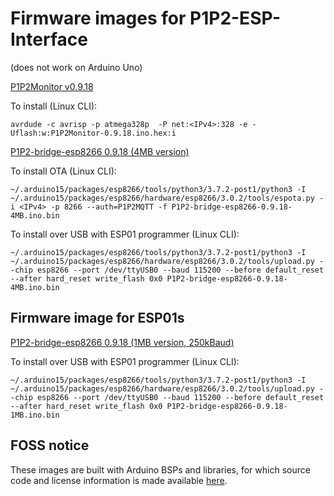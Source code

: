 # Firmware images for P1P2-ESP-Interface

(does not work on Arduino Uno)

[P1P2Monitor v0.9.18](P1P2Monitor-v0.9.18.ino.hex)

To install (Linux CLI):

```
avrdude -c avrisp -p atmega328p  -P net:<IPv4>:328 -e -Uflash:w:P1P2Monitor-0.9.18.ino.hex:i
```

[P1P2-bridge-esp8266 0.9.18 (4MB version)](P1P2-bridge-esp8266-0.9.18-4MB.ino.bin)

To install OTA (Linux CLI):

```
~/.arduino15/packages/esp8266/tools/python3/3.7.2-post1/python3 -I ~/.arduino15/packages/esp8266/hardware/esp8266/3.0.2/tools/espota.py -i <IPv4> -p 8266 --auth=P1P2MQTT -f P1P2-bridge-esp8266-0.9.18-4MB.ino.bin
```

To install over USB with ESP01 programmer (Linux CLI):

```
~/.arduino15/packages/esp8266/tools/python3/3.7.2-post1/python3 -I ~/.arduino15/packages/esp8266/hardware/esp8266/3.0.2/tools/upload.py --chip esp8266 --port /dev/ttyUSB0 --baud 115200 --before default_reset --after hard_reset write_flash 0x0 P1P2-bridge-esp8266-0.9.18-4MB.ino.bin
```
## Firmware image for ESP01s

[P1P2-bridge-esp8266 0.9.18 (1MB version, 250kBaud)](P1P2-bridge-esp8266-0.9.18-1MB.ino.bin)

To install over USB with ESP01 programmer (Linux CLI):

```
~/.arduino15/packages/esp8266/tools/python3/3.7.2-post1/python3 -I ~/.arduino15/packages/esp8266/hardware/esp8266/3.0.2/tools/upload.py --chip esp8266 --port /dev/ttyUSB0 --baud 115200 --before default_reset --after hard_reset write_flash 0x0 P1P2-bridge-esp8266-0.9.18-1MB.ino.bin
```

## FOSS notice

These images are built with Arduino BSPs and libraries, for which source code and license information is made available [here](../OSS_dependencies/README.md).
